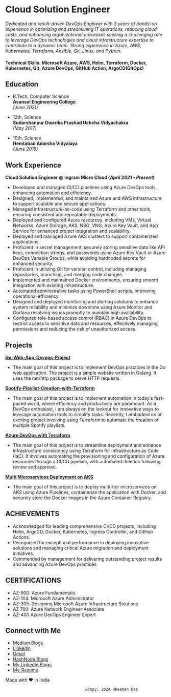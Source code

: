 # Cloud Solution Engineer

*Dedicated and result-driven DevOps Engineer with 3 years of hands-on experience in optimizing and streamlining IT operations, reducing cloud costs, and enhancing organizational processes seeking a challenging role to leverage DevOps technologies and cloud infrastructure expertise to contribute to a dynamic team. Strong experience in Azure, AWS, Kubernetes, Terraform, Ansible, Git, Linux, and Python.*

#### Technical Skills: Microsoft Azure, AWS, Helm, Terraform, Docker, Kubernetes, Git, Azure DevOps, GitHub Action, ArgoCD(GitOps)

## Education

- B.Tech, Computer Science  
  **Asansol Engineering College**  
  _(June 2021)_

- 12th, Science  
  **Sudarshanpur Dwarika Prashad Uchcha Vidyachakra**  
  _(May 2017)_

- 10th, Science  
  **Hemtabad Adarsha Vidyalaya**  
  _(June 2015)_

## Work Experience
**Cloud Solution Engineer @ Ingram Micro Cloud (_April 2021 - Present_)** <be>
-	Developed and managed CI/CD pipelines using Azure DevOps tools, enhancing automation and efficiency.
-	Designed, implemented, and maintained Azure and AWS infrastructure to support scalable and secure applications.
-	Managed infrastructure-as-code using Terraform and other tools, ensuring consistent and repeatable deployments.
-	Deployed and configured Azure resources, including VMs, Virtual Networks, Azure Storage, AKS, NSG, VNG, Azure Key Vault, and App Service for enhanced 
  project integration and scalability.
- Deployed and managed Azure AKS clusters to support containerized applications.
-	Proficient in secret management, securely storing sensitive data like API keys, connection strings, and passwords using Azure Key Vault or Azure DevOps 
  Variable Groups, while avoiding hardcoded secrets for enhanced security.
-	Proficient in utilizing Git for version control, including managing repositories, branching, and merging code changes.
-	Implemented and maintained Docker environments, ensuring smooth integration with existing infrastructure.
-	Automated administrative tasks using PowerShell scripts, improving operational efficiency.
-	Designed and deployed monitoring and alerting solutions to enhance system reliability and minimize downtime using Azure Monitor and Grafana resolving 
  issues promptly to maintain high availability.
- Configured role-based access control (RBAC) in Azure DevOps to restrict access to sensitive data and resources, effectively managing permissions and 
  reducing the risk of unauthorized access.


## Projects
**[Go-Web-App-Devops-Project](https://github.com/Reliable-Royalty-29/go-web-app-devops.git)**
- The main goal of this project is to implement DevOps practices in the Go web application. The project is a simple website written in Golang. It uses the 
  net/http package to serve HTTP requests.

**[Spotify-Playlist-Creation-with-Terraform](https://github.com/Reliable-Royalty-29/Spotify-Playlist-Creation-with-Terraform.git)**
- The main goal of this project is to implement automation in today's fast-paced world, where efficiency and productivity are paramount. As a DevOps 
  enthusiast, I am always on the lookout for innovative ways to leverage automation tools to simplify tasks. Recently, I embarked on an exciting project 
  involving using Terraform to automate the creation of multiple Spotify playlists.

**[Azure DevOps with Terraform](https://github.com/Reliable-Royalty-29/Terraform-Project.git)**
- The main goal of this project is to streamline deployment and enhance infrastructure consistency using Terraform for Infrastructure as Code (IaC). It 
  involves automating the provisioning and configuration of Azure resources through a CI/CD pipeline, with automated deletion following review and approval.

**[Multi Microservices Deployment on AKS](https://github.com/Reliable-Royalty-29/Multi-Microservice-Deployment-on-AKS.git)**
- The main goal of this project is to deploy multi-tier microservices on AKS using Azure Pipelines, containerize the application with Docker, and securely 
  store the Docker images in the Azure Container Registry.

## ACHIEVEMENTS
- Acknowledged for leading comprehensive CI/CD projects, including Helm, ArgoCD, Docker, Kubernetes, Ingress Controller, and GitHub Actions.
- Recognized for exceptional performance in deploying innovative solutions and managing critical Azure migration and deployment initiatives.
- Commended by management for delivering outstanding project results and advancing Azure DevOps practices

## CERTIFICATIONS
-	AZ-900: Azure Fundamentals
-	AZ-104: Microsoft Azure Administrator
-	AZ-305: Designing Microsoft Azure Infrastructure Solutions
- AZ 700: Azure Network Engineer Associate
-	AZ-400 Azure DevOps Engineer Expert


## Connect with Me
- [Medium Blogs](https://medium.com/@dheemandas1997)
- [Linkedin](https://www.linkedin.com/in/dheeman-das/)
- [Gmail](mailto:dheeman2912@gmail.com)
- [HashNode Blogs](https://hashnode.com/@Dheeman29)
- [My Linkedin Blogs](https://www.linkedin.com/posts/dheeman-das_devops-golang-aws-activity-7226115678406070272-EP4T?utm_source=share&utm_medium=member_desktop)
- [My_Resume](https://github.com/Reliable-Royalty-29/portfolio/blob/main/Dheeman_Resume.pdf)

Made with ❤️ in India




                                       &copy; 2024 Dheeman Das

